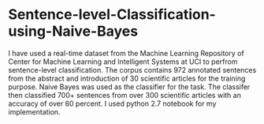 # Sentence-level-Classification-using-Naive-Bayes
I have used a real-time dataset from the Machine Learning Repository of Center for Machine Learning and Intelligent Systems at UCI to perfrom sentence-level classification. The corpus contains 972 annotated sentences from the abstract and introduction of 30 scientific articles for the training purpose. Naive Bayes was used as the classifier for the task. The classifer then classified 700+ sentences from over 300 scientific articles with an accuracy of over 60 percent. I used python 2.7 notebook for my implementation.

